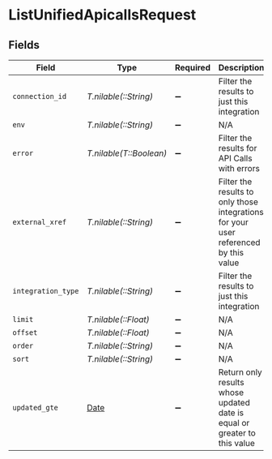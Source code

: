 # ListUnifiedApicallsRequest


## Fields

| Field                                                                                | Type                                                                                 | Required                                                                             | Description                                                                          |
| ------------------------------------------------------------------------------------ | ------------------------------------------------------------------------------------ | ------------------------------------------------------------------------------------ | ------------------------------------------------------------------------------------ |
| `connection_id`                                                                      | *T.nilable(::String)*                                                                | :heavy_minus_sign:                                                                   | Filter the results to just this integration                                          |
| `env`                                                                                | *T.nilable(::String)*                                                                | :heavy_minus_sign:                                                                   | N/A                                                                                  |
| `error`                                                                              | *T.nilable(T::Boolean)*                                                              | :heavy_minus_sign:                                                                   | Filter the results for API Calls with errors                                         |
| `external_xref`                                                                      | *T.nilable(::String)*                                                                | :heavy_minus_sign:                                                                   | Filter the results to only those integrations for your user referenced by this value |
| `integration_type`                                                                   | *T.nilable(::String)*                                                                | :heavy_minus_sign:                                                                   | Filter the results to just this integration                                          |
| `limit`                                                                              | *T.nilable(::Float)*                                                                 | :heavy_minus_sign:                                                                   | N/A                                                                                  |
| `offset`                                                                             | *T.nilable(::Float)*                                                                 | :heavy_minus_sign:                                                                   | N/A                                                                                  |
| `order`                                                                              | *T.nilable(::String)*                                                                | :heavy_minus_sign:                                                                   | N/A                                                                                  |
| `sort`                                                                               | *T.nilable(::String)*                                                                | :heavy_minus_sign:                                                                   | N/A                                                                                  |
| `updated_gte`                                                                        | [Date](https://ruby-doc.org/stdlib-2.6.1/libdoc/date/rdoc/Date.html)                 | :heavy_minus_sign:                                                                   | Return only results whose updated date is equal or greater to this value             |